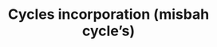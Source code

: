 ---
title: "Cycles incorporation (misbah cycle’s)"
url: /karachi/cycles-incorporation-misbah-cycles/
shop: bicycle
---